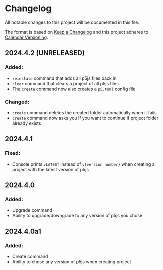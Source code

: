 # Changelog
All notable changes to this project will be documented in this file.

The format is based on [Keep a Changelog](http://keepachangelog.com/)
and this project adheres to [Calendar Versioning](https://calver.org/).

## 2024.4.2 (UNRELEASED)

### Added:
- `reinstate` command that adds all p5js files back in
- `clear` command that clears a project of all p5js files
- The `create` command now also creates a `p5.toml` config file

### Changed:
- `create` command deletes the created folder automatically when it fails
- `create` command now asks you if you want to continue if project folder already exists

## 2024.4.1

### Fixed:
- Console prints `vLATEST` instead of `v{version number}` when creating a project with the latest version of p5js

## 2024.4.0

### Added:
- Upgrade command
- Ability to upgrade/downgrade to any version of p5js you chose

## 2024.4.0a1

### Added:
- Create command
- Ability to chose any version of p5js when creating project
